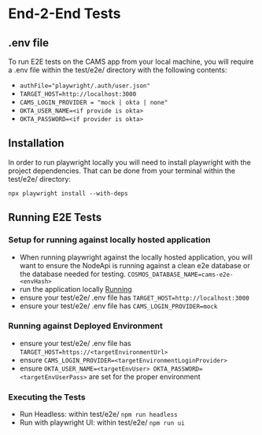 # End-2-End Tests

## .env file

To run E2E tests on the CAMS app from your local machine, you will require a .env file within the test/e2e/ directory with the following contents:

- `authFile="playwright/.auth/user.json"`
- `TARGET_HOST=http://localhost:3000`
- `CAMS_LOGIN_PROVIDER = "mock | okta | none"`
- `OKTA_USER_NAME=<if provide is okta>`
- `OKTA_PASSWORD=<if provider is okta>`

## Installation

In order to run playwright locally you will need to install playwright with the project dependencies. That can be done from your terminal within the test/e2e/ directory:

`npx playwright install --with-deps`

## Running E2E Tests

### Setup for running against locally hosted application

- When running playwright against the locally hosted application, you will want to ensure the NodeApi is running against a clean e2e database or the database needed for testing. `COSMOS_DATABASE_NAME=cams-e2e-<envHash>`
- run the application locally [Running](../running.md)
- ensure your test/e2e/ .env file has `TARGET_HOST=http://localhost:3000`
- ensure your test/e2e/ .env file has `CAMS_LOGIN_PROVIDER=mock`

### Running against Deployed Environment

- ensure your test/e2e/ .env file has `TARGET_HOST=https://<targetEnvironmentUrl>`
- ensure `CAMS_LOGIN_PROVIDER=<targetEnvironmentLoginProvider>`
- ensure `OKTA_USER_NAME=<targetEnvUser> OKTA_PASSWORD=<targetEnvUserPass>` are set for the proper environment

### Executing the Tests

- Run Headless: within test/e2e/ `npm run headless`
- Run with playwright UI: within test/e2e/ `npm run ui`
